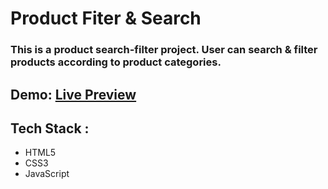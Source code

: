 # Product Fiter & Search
### This is a product search-filter project. User can search & filter products according to product categories.

## Demo: <a href='https://search-filter-product.netlify.app/'>Live Preview</a>

## Tech Stack : 
* HTML5
* CSS3
* JavaScript
